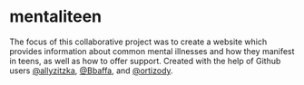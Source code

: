 # mentaliteen


The focus of this collaborative project was to create a website which provides information about common mental illnesses and how they manifest in teens, as well as how to offer support.
Created with the help of Github users [@allyzitzka](https://github.com/allyzitzka), [@Bbaffa](https://github.com/Bbaffa), and [@ortizody](https://github.com/ortizody).
